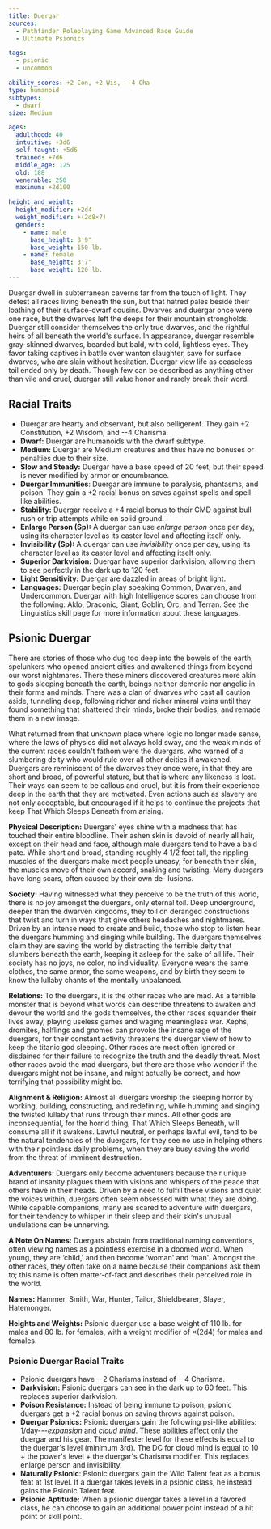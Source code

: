 ```yaml
---
title: Duergar
sources:
  - Pathfinder Roleplaying Game Advanced Race Guide
  - Ultimate Psionics

tags:
  - psionic
  - uncommon

ability_scores: +2 Con, +2 Wis, --4 Cha
type: humanoid
subtypes:
  - dwarf
size: Medium

ages:
  adulthood: 40
  intuitive: +3d6
  self-taught: +5d6
  trained: +7d6
  middle_age: 125
  old: 188
  venerable: 250
  maximum: +2d100

height_and_weight:
  height_modifier: +2d4
  weight_modifier: +(2d8×7)
  genders:
    - name: male
      base_height: 3'9"
      base_weight: 150 lb.
    - name: female
      base_height: 3'7"
      base_weight: 120 lb.
---
```


Duergar dwell in subterranean caverns far from the touch of light. They detest all races living beneath the sun, but that hatred pales beside their loathing of their surface-dwarf cousins. Dwarves and duergar once were one race, but the dwarves left the deeps for their mountain strongholds. Duergar still consider themselves the only true dwarves, and the rightful heirs of all beneath the world's surface. In appearance, duergar resemble gray-skinned dwarves, bearded but bald, with cold, lightless eyes. They favor taking captives in battle over wanton slaughter, save for surface dwarves, who are slain without hesitation. Duergar view life as ceaseless toil ended only by death. Though few can be described as anything other than vile and cruel, duergar still value honor and rarely break their word.

## Racial Traits

- Duergar are hearty and observant, but also belligerent. They gain +2 Constitution, +2 Wisdom, and --4 Charisma.
- **Dwarf:** Duergar are humanoids with the dwarf subtype.
- **Medium:** Duergar are Medium creatures and thus have no bonuses or penalties due to their size.
- **Slow and Steady:** Duergar have a base speed of 20 feet, but their speed is never modified by armor or encumbrance.
- **Duergar Immunities**: Duergar are immune to paralysis, phantasms, and poison. They gain a +2 racial bonus on saves against spells and spell-like abilities.
- **Stability:** Duergar receive a +4 racial bonus to their CMD against bull rush or trip attempts while on solid ground.
- **Enlarge Person (Sp):** A duergar can use *enlarge person* once per day, using its character level as its caster level and affecting itself only.
- **Invisibility (Sp):** A duergar can use *invisibility* once per day, using its character level as its caster level and affecting itself only.
- **Superior Darkvision:** Duergar have superior darkvision, allowing them to see perfectly in the dark up to 120 feet.
- **Light Sensitivity:** Duergar are dazzled in areas of bright light.
- **Languages:** Duergar begin play speaking Common, Dwarven, and Undercommon. Duergar with high Intelligence scores can choose from the following: Aklo, Draconic, Giant, Goblin, Orc, and Terran. See the Linguistics skill page for more information about these languages.

## Psionic Duergar

There are stories of those who dug too deep into the bowels of the earth, spelunkers who opened ancient cities and awakened things from beyond our worst nightmares. There these miners discovered creatures more akin to gods sleeping beneath the earth, beings neither demonic nor angelic in their forms and minds. There was a clan of dwarves who cast all caution aside, tunneling deep, following richer and richer mineral veins until they found something that shattered their minds, broke their bodies, and remade them in a new image.

What returned from that unknown place where logic no longer made sense, where the laws of physics did not always hold sway, and the weak minds of the current races couldn't fathom were the duergars, who warned of a slumbering deity who would rule over all other deities if awakened. Duergars are reminiscent of the dwarves they once were, in that they are short and broad, of powerful stature, but that is where any likeness is lost. Their ways can seem to be callous and cruel, but it is from their experience deep in the earth that they are motivated. Even actions such as slavery are not only acceptable, but encouraged if it helps to continue the projects that keep That Which Sleeps Beneath from arising.

**Physical Description:** Duergars' eyes shine with a madness that has touched their entire bloodline. Their ashen skin is devoid of nearly all hair, except on their head and face, although male duergars tend to have a bald pate. While short and broad, standing roughly 4 1/2 feet tall, the rippling muscles of the duergars make most people uneasy, for beneath their skin, the muscles move of their own accord, snaking and twisting. Many duergars have long scars, often caused by their own de- lusions.

**Society:** Having witnessed what they perceive to be the truth of this world, there is no joy amongst the duergars, only eternal toil. Deep underground, deeper than the dwarven kingdoms, they toil on deranged constructions that twist and turn in ways that give others headaches and nightmares. Driven by an intense need to create and build, those who stop to listen hear the duergars humming and singing while building. The duergars themselves claim they are saving the world by distracting the terrible deity that slumbers beneath the earth, keeping it asleep for the sake of all life. Their society has no joys, no color, no individuality. Everyone wears the same clothes, the same armor, the same weapons, and by birth they seem to know the lullaby chants of the mentally unbalanced.

**Relations:** To the duergars, it is the other races who are mad. As a terrible monster that is beyond what words can describe threatens to awaken and devour the world and the gods themselves, the other races squander their lives away, playing useless games and waging meaningless war. Xephs, dromites, halflings and gnomes can provoke the insane rage of the duergars, for their constant activity threatens the duergar view of how to keep the titanic god sleeping. Other races are most often ignored or disdained for their failure to recognize the truth and the deadly threat. Most other races avoid the mad duergars, but there are those who wonder if the duergars might not be insane, and might actually be correct, and how terrifying that possibility might be.

**Alignment & Religion:** Almost all duergars worship the sleeping horror by working, building, constructing, and redefining, while humming and singing the twisted lullaby that runs through their minds. All other gods are inconsequential, for the horrid thing, That Which Sleeps Beneath, will consume all if it awakens. Lawful neutral, or perhaps lawful evil, tend to be the natural tendencies of the duergars, for they see no use in helping others with their pointless daily problems, when they are busy saving the world from the threat of imminent destruction.

**Adventurers:** Duergars only become adventurers because their unique brand of insanity plagues them with visions and whispers of the peace that others have in their heads. Driven by a need to fulfill these visions and quiet the voices within, duergars often seem obsessed with what they are doing. While capable companions, many are scared to adventure with duergars, for their tendency to whisper in their sleep and their skin's unusual undulations can be unnerving.

**A Note On Names:** Duergars abstain from traditional naming conventions, often viewing names as a pointless exercise in a doomed world. When young, they are
‘child,' and then become ‘woman' and ‘man'. Amongst the other races, they often take on a name because their companions ask them to; this name is often matter-of-fact and describes their perceived role in the world.

**Names:** Hammer, Smith, War, Hunter, Tailor, Shieldbearer, Slayer, Hatemonger.

**Heights and Weights:** Psionic duergar use a base weight of 110 lb. for males and 80 lb. for females, with a weight modifier of ×(2d4) for males and females.

### Psionic Duergar Racial Traits

- Psionic duergars have --2 Charisma instead of --4 Charisma.
- **Darkvision:** Psionic duergars can see in the dark up to 60 feet. This replaces superior darkvision.
- **Poison Resistance:** Instead of being immune to poison, psionic duergars get a +2 racial bonus on saving throws against poison.
- **Duergar Psionics:** Psionic duergars gain the following psi-like abilities: 1/day---*expansion* and *cloud mind*. These abilities affect only the duergar and his gear. The manifester level for these effects is equal to the duergar's level (minimum 3rd). The DC for cloud mind is equal to 10 + the power's level + the duergar's Charisma modifier. This replaces enlarge person and invisibility.
- **Naturally Psionic**: Psionic duergars gain the Wild Talent feat as a bonus feat at 1st level. If a duergar takes levels in a psionic class, he instead gains the Psionic Talent feat.
- **Psionic Aptitude:** When a psionic duergar takes a level in a favored class, he can choose to gain an additional power point instead of a hit point or skill point.
